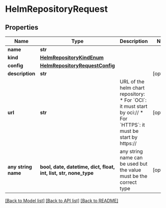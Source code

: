 # HelmRepositoryRequest


## Properties
Name | Type | Description | Notes
------------ | ------------- | ------------- | -------------
**name** | **str** |  | 
**kind** | [**HelmRepositoryKindEnum**](HelmRepositoryKindEnum.md) |  | 
**config** | [**HelmRepositoryRequestConfig**](HelmRepositoryRequestConfig.md) |  | 
**description** | **str** |  | [optional] 
**url** | **str** | URL of the helm chart repository: * For &#x60;OCI&#x60;: it must start by oci:// * For &#x60;HTTPS&#x60;: it must be start by https://  | [optional] 
**any string name** | **bool, date, datetime, dict, float, int, list, str, none_type** | any string name can be used but the value must be the correct type | [optional]

[[Back to Model list]](../README.md#documentation-for-models) [[Back to API list]](../README.md#documentation-for-api-endpoints) [[Back to README]](../README.md)


